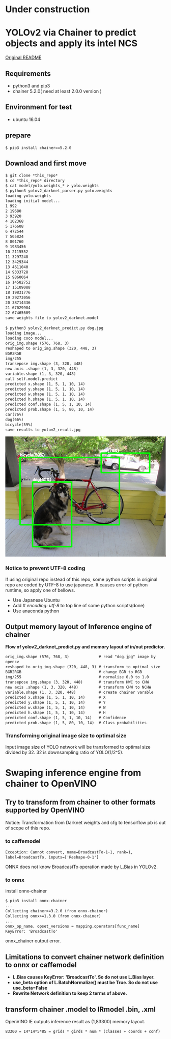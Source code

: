 # Under construction  

# YOLOv2 via Chainer to predict objects and apply its intel NCS

[Original README](./README_original.md)  

## Requirements

- python3 and pip3
- chainer 5.2.0( need at least 2.0.0 version )

## Environment for test

- ubuntu 16.04

## prepare
    $ pip3 install chainer==5.2.0
    
## Download and first move
    $ git clone *this_repo*
    $ cd *this_repo* directory
    $ cat model/yolo.weights_* > yolo.weights
    $ python3 yolov2_darknet_parser.py yolo.weights
    loading yolo.weights
    loading initial model...
    1 992
    2 19680
    3 93920
    4 102368
    5 176608
    6 472544
    7 505824
    8 801760
    9 1983456
    10 2115552
    11 3297248
    12 3429344
    13 4611040
    14 9333728
    15 9860064
    16 14582752
    17 15109088
    18 19831776
    19 29273056
    20 38714336
    21 67029984
    22 67465609
    save weights file to yolov2_darknet.model
    
    $ python3 yolov2_darknet_predict.py dog.jpg 
    loading image...
    loading coco model...
    orig_img.shape (576, 768, 3)
    reshaped to orig_img.shape (320, 448, 3)
    BGR2RGB
    img/255
    transepose img.shape (3, 320, 448)
    new axis .shape (1, 3, 320, 448)
    variable.shape (1, 3, 320, 448)
    call self.model.predict
    predicted x.shape (1, 5, 1, 10, 14)
    predicted y.shape (1, 5, 1, 10, 14)
    predicted w.shape (1, 5, 1, 10, 14)
    predicted h.shape (1, 5, 1, 10, 14)
    predicted conf.shape (1, 5, 1, 10, 14)
    predicted prob.shape (1, 5, 80, 10, 14)
    car(76%)
    dog(66%)
    bicycle(59%)
    save results to yolov2_result.jpg

![](./files/first_view.png)

### Notice to prevent UTF-8 coding
If using original repo instead of this repo, some python scripts in original repo are coded by UTF-8 to use japanese. It causes error of python runtime, so apply one of bellows.  

- Use Japanese Ubuntu
- Add *# encoding: utf-8* to top line of some python scripts(done)
- Use anaconda python

## Output memory layout of Inference engine of chainer
**Flow of yolov2_darknet_predict.py and memory layout of in/out predictor.**  

    orig_img.shape (576, 768, 3)             # read "dog.jpg" image by opencv
    reshaped to orig_img.shape (320, 448, 3) # transform to optimal size
    BGR2RGB                                  # change BGR to RGB
    img/255                                  # normalize 0.0 to 1.0
    transepose img.shape (3, 320, 448)       # transform HWC to CHW
    new axis .shape (1, 3, 320, 448)         # transform CHW to NCHW
    variable.shape (1, 3, 320, 448)          # create chainer varable
    predicted x.shape (1, 5, 1, 10, 14)      # X
    predicted y.shape (1, 5, 1, 10, 14)      # Y
    predicted w.shape (1, 5, 1, 10, 14)      # W
    predicted h.shape (1, 5, 1, 10, 14)      # H
    predicted conf.shape (1, 5, 1, 10, 14)   # Confidence
    predicted prob.shape (1, 5, 80, 10, 14)  # Class probabilities

### Transforming original image size to optimal size
Input image size of YOLO network will be transformed to optimal size divided by 32. 32 is downsampling ratio of YOLO(1/2^5).  

# Swaping inference engine from chainer to OpenVINO

## Try to transform from chainer to other formats supported by OpenVINO

Notice: Transformation from Darknet weights and cfg to tensorflow pb is out of scope of this repo.  

### to caffemodel

    Exception: Cannot convert, name=BroadcastTo-1-1, rank=1,
    label=BroadcastTo, inputs=['Reshape-0-1']

ONNX does not know BroadcastTo operation made by L.Bias in YOLOv2.  

### to onnx

install onnx-chainer  

    $ pip3 install onnx-chainer
    ...
    Collecting chainer>=3.2.0 (from onnx-chainer)
    Collecting onnx>=1.3.0 (from onnx-chainer)
    ...
    onnx_op_name, opset_versions = mapping.operators[func_name]
    KeyError: 'BroadcastTo'

onnx_chainer output error.  

## Limitations to convert chainer network definition to onnx or caffemodel  

- **L.Bias causes KeyError: 'BroadcastTo'. So do not use L.Bias layer.**
- **use_beta option of L.BatchNormalize() must be True. So do not use use_beta=False**
- **Rewrite Network definition to keep 2 terms of above.**

## transform chainer .model to IRmodel .bin, .xml

OpenVINO IE outputs inference result as (1,83300) memory layout.  

    83300 = 14*14*5*85 = grids * girds * num * (classes + coords + conf)

